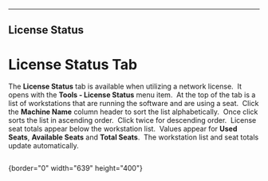   --------------------
  **License Status**
  --------------------

# License Status Tab

The **License Status** tab is available when utilizing a network
license.  It opens with the **Tools - License Status** menu item.  At
the top of the tab is a list of workstations that are running the
software and are using a seat.  Click the **Machine Name** column header
to sort the list alphabetically.  Once click sorts the list in ascending
order.  Click twice for descending order.  License seat totals appear
below the workstation list.  Values appear for **Used Seats**,
**Available Seats** and **Total Seats**.  The workstation list and seat
totals update automatically.

<figure><img src=".gitbook/assets/License Status_files/image001.png" alt=""><figcaption></figcaption></figure>{border="0" width="639"
height="400"}
